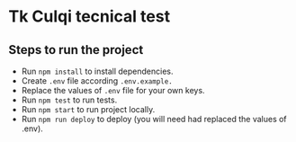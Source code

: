 # Tk Culqi tecnical test

## Steps to run the project

- Run `npm install` to install dependencies.
- Create `.env` file according `.env.example.`
- Replace the values of `.env` file for your own keys.
- Run `npm test` to run tests.
- Run `npm start` to run project locally.
- Run `npm run deploy` to deploy (you will need had replaced the values of .env).
